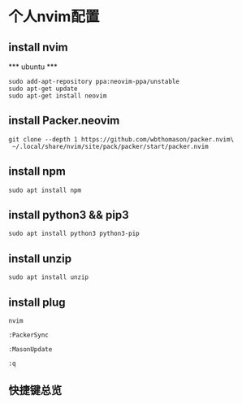 # 个人nvim配置

## install nvim

*** ubuntu ***

``` 
sudo add-apt-repository ppa:neovim-ppa/unstable
sudo apt-get update
sudo apt-get install neovim
```

## install Packer.neovim

```
git clone --depth 1 https://github.com/wbthomason/packer.nvim\
 ~/.local/share/nvim/site/pack/packer/start/packer.nvim
```

## install npm
```
sudo apt install npm
```

## install python3 && pip3
```
sudo apt install python3 python3-pip
```

## install unzip
```
sudo apt install unzip
```

## install plug
```
nvim

:PackerSync

:MasonUpdate

:q

```


## 快捷键总览




